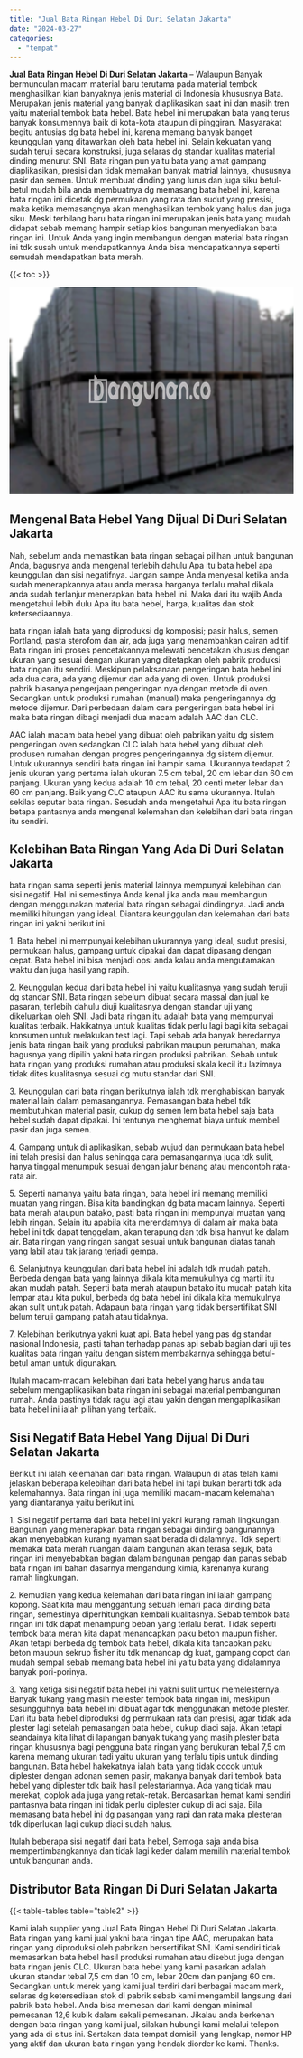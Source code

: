 ```yaml
---
title: "Jual Bata Ringan Hebel Di Duri Selatan Jakarta"
date: "2024-03-27"
categories: 
  - "tempat"
---
```


**Jual Bata Ringan Hebel Di Duri Selatan Jakarta** – Walaupun Banyak bermunculan macam material baru terutama pada material tembok menghasilkan kian banyaknya jenis material di Indonesia khususnya Bata. Merupakan jenis material yang banyak diaplikasikan saat ini dan masih tren yaitu material tembok bata hebel. Bata hebel ini merupakan bata yang terus banyak konsumennya baik di kota-kota ataupun di pinggiran. Masyarakat begitu antusias dg bata hebel ini, karena memang banyak banget keunggulan yang ditawarkan oleh bata hebel ini. Selain kekuatan yang sudah teruji secara konstruksi, juga selaras dg standar kualitas material dinding menurut SNI. Bata ringan pun yaitu bata yang amat gampang diaplikasikan, presisi dan tidak memakan banyak matrial lainnya, khususnya pasir dan semen. Untuk membuat dinding yang lurus dan juga siku betul-betul mudah bila anda membuatnya dg memasang bata hebel ini, karena bata ringan ini dicetak dg permukaan yang rata dan sudut yang presisi, maka ketika memasangnya akan menghasilkan tembok yang halus dan juga siku. Meski terbilang baru bata ringan ini merupakan jenis bata yang mudah didapat sebab memang hampir setiap kios bangunan menyediakan bata ringan ini. Untuk Anda yang ingin membangun dengan material bata ringan ini tdk susah untuk mendapatkannya Anda bisa mendapatkannya seperti semudah mendapatkan bata merah.

{{< toc >}}

![Jual Bata Ringan Hebel Di Duri Selatan Jakarta](/images/jual-hebel-murah-17.png)

## Mengenal Bata Hebel Yang Dijual Di Duri Selatan Jakarta

Nah, sebelum anda memastikan bata ringan sebagai pilihan untuk bangunan Anda, bagusnya anda mengenal terlebih dahulu Apa itu bata hebel apa keunggulan dan sisi negatifnya. Jangan sampe Anda menyesal ketika anda sudah menerapkannya atau anda merasa harganya terlalu mahal dikala anda sudah terlanjur menerapkan bata hebel ini. Maka dari itu wajib Anda mengetahui lebih dulu Apa itu bata hebel, harga, kualitas dan stok ketersediaannya.

bata ringan ialah bata yang diproduksi dg komposisi; pasir halus, semen Portland, pasta sterofom dan air, ada juga yang menambahkan cairan aditif. Bata ringan ini proses pencetakannya melewati pencetakan khusus dengan ukuran yang sesuai dengan ukuran yang ditetapkan oleh pabrik produksi bata ringan itu sendiri. Meskipun pelaksanaan pengeringan bata hebel ini ada dua cara, ada yang dijemur dan ada yang di oven. Untuk produksi pabrik biasanya pengerjaan pengeringan nya dengan metode di oven. Sedangkan untuk produksi rumahan (manual) maka pengeringannya dg metode dijemur. Dari perbedaan dalam cara pengeringan bata hebel ini maka bata ringan dibagi menjadi dua macam adalah AAC dan CLC.

AAC ialah macam bata hebel yang dibuat oleh pabrikan yaitu dg sistem pengeringan oven sedangkan CLC ialah bata hebel yang dibuat oleh produsen rumahan dengan progres pengeringannya dg sistem dijemur. Untuk ukurannya sendiri bata ringan ini hampir sama. Ukurannya terdapat 2 jenis ukuran yang pertama ialah ukuran 7.5 cm tebal, 20 cm lebar dan 60 cm panjang. Ukuran yang kedua adalah 10 cm tebal, 20 centi meter lebar dan 60 cm panjang. Baik yang CLC ataupun AAC itu sama ukurannya. Itulah sekilas seputar bata ringan. Sesudah anda mengetahui Apa itu bata ringan betapa pantasnya anda mengenal kelemahan dan kelebihan dari bata ringan itu sendiri.

## Kelebihan Bata Ringan Yang Ada Di Duri Selatan Jakarta

bata ringan sama seperti jenis material lainnya mempunyai kelebihan dan sisi negatif. Hal ini semestinya Anda kenal jika anda mau membangun dengan menggunakan material bata ringan sebagai dindingnya. Jadi anda memiliki hitungan yang ideal. Diantara keunggulan dan kelemahan dari bata ringan ini yakni berikut ini.

1\. Bata hebel ini mempunyai kelebihan ukurannya yang ideal, sudut presisi, permukaan halus, gampang untuk dipakai dan dapat dipasang dengan cepat. Bata hebel ini bisa menjadi opsi anda kalau anda mengutamakan waktu dan juga hasil yang rapih.

2\. Keunggulan kedua dari bata hebel ini yaitu kualitasnya yang sudah teruji dg standar SNI. Bata ringan sebelum dibuat secara massal dan jual ke pasaran, terlebih dahulu diuji kualitasnya dengan standar uji yang dikeluarkan oleh SNI. Jadi bata ringan itu adalah bata yang mempunyai kualitas terbaik. Hakikatnya untuk kualitas tidak perlu lagi bagi kita sebagai konsumen untuk melakukan test lagi. Tapi sebab ada banyak beredarnya jenis bata ringan baik yang produksi pabrikan maupun perumahan, maka bagusnya yang dipilih yakni bata ringan produksi pabrikan. Sebab untuk bata ringan yang produksi rumahan atau produksi skala kecil itu lazimnya tidak dites kualitasnya sesuai dg mutu standar dari SNI.

3\. Keunggulan dari bata ringan berikutnya ialah tdk menghabiskan banyak material lain dalam pemasangannya. Pemasangan bata hebel tdk membutuhkan material pasir, cukup dg semen lem bata hebel saja bata hebel sudah dapat dipakai. Ini tentunya menghemat biaya untuk membeli pasir dan juga semen.

4\. Gampang untuk di aplikasikan, sebab wujud dan permukaan bata hebel ini telah presisi dan halus sehingga cara pemasangannya juga tdk sulit, hanya tinggal menumpuk sesuai dengan jalur benang atau mencontoh rata-rata air.

5\. Seperti namanya yaitu bata ringan, bata hebel ini memang memiliki muatan yang ringan. Bisa kita bandingkan dg bata macam lainnya. Seperti bata merah ataupun batako, pasti bata ringan ini mempunyai muatan yang lebih ringan. Selain itu apabila kita merendamnya di dalam air maka bata hebel ini tdk dapat tenggelam, akan terapung dan tdk bisa hanyut ke dalam air. Bata ringan yang ringan sangat sesuai untuk bangunan diatas tanah yang labil atau tak jarang terjadi gempa.

6\. Selanjutnya keunggulan dari bata hebel ini adalah tdk mudah patah. Berbeda dengan bata yang lainnya dikala kita memukulnya dg martil itu akan mudah patah. Seperti bata merah ataupun batako itu mudah patah kita lempar atau kita pukul, berbeda dg bata hebel ini dikala kita memukulnya akan sulit untuk patah. Adapaun bata ringan yang tidak bersertifikat SNI belum teruji gampang patah atau tidaknya.

7\. Kelebihan berikutnya yakni kuat api. Bata hebel yang pas dg standar nasional Indonesia, pasti tahan terhadap panas api sebab bagian dari uji tes kualitas bata ringan yaitu dengan sistem membakarnya sehingga betul-betul aman untuk digunakan.

Itulah macam-macam kelebihan dari bata hebel yang harus anda tau sebelum mengaplikasikan bata ringan ini sebagai material pembangunan rumah. Anda pastinya tidak ragu lagi atau yakin dengan mengaplikasikan bata hebel ini ialah pilihan yang terbaik.

## Sisi Negatif Bata Hebel Yang Dijual Di Duri Selatan Jakarta

Berikut ini ialah kelemahan dari bata ringan. Walaupun di atas telah kami jelaskan beberapa kelebihan dari bata hebel ini tapi bukan berarti tdk ada kelemahannya. Bata ringan ini juga memiliki macam-macam kelemahan yang diantaranya yaitu berikut ini.

1\. Sisi negatif pertama dari bata hebel ini yakni kurang ramah lingkungan. Bangunan yang menerapkan bata ringan sebagai dinding bangunannya akan menyebabkan kurang nyaman saat berada di dalamnya. Tdk seperti memakai bata merah ruangan dalam bangunan akan terasa sejuk, bata ringan ini menyebabkan bagian dalam bangunan pengap dan panas sebab bata ringan ini bahan dasarnya mengandung kimia, karenanya kurang ramah lingkungan.

2\. Kemudian yang kedua kelemahan dari bata ringan ini ialah gampang kopong. Saat kita mau menggantung sebuah lemari pada dinding bata ringan, semestinya diperhitungkan kembali kualitasnya. Sebab tembok bata ringan ini tdk dapat menampung beban yang terlalu berat. Tidak seperti tembok bata merah kita dapat menancapkan paku beton maupun fisher. Akan tetapi berbeda dg tembok bata hebel, dikala kita tancapkan paku beton maupun sekrup fisher itu tdk menancap dg kuat, gampang copot dan mudah sempal sebab memang bata hebel ini yaitu bata yang didalamnya banyak pori-porinya.

3\. Yang ketiga sisi negatif bata hebel ini yakni sulit untuk memelesternya. Banyak tukang yang masih melester tembok bata ringan ini, meskipun sesungguhnya bata hebel ini dibuat agar tdk menggunakan metode plester. Dari itu bata hebel diproduksi dg permukaan rata dan presisi, agar tidak ada plester lagi setelah pemasangan bata hebel, cukup diaci saja. Akan tetapi seandainya kita lihat di lapangan banyak tukang yang masih plester bata ringan khususnya bagi pengguna bata ringan yang berukuran tebal 7,5 cm karena memang ukuran tadi yaitu ukuran yang terlalu tipis untuk dinding bangunan. Bata hebel hakekatnya ialah bata yang tidak cocok untuk diplester dengan adonan semen pasir, makanya banyak dari tembok bata hebel yang diplester tdk baik hasil pelestariannya. Ada yang tidak mau merekat, coplok ada juga yang retak-retak. Berdasarkan hemat kami sendiri pantasnya bata ringan ini tidak perlu diplester cukup di aci saja. Bila memasang bata hebel ini dg pasangan yang rapi dan rata maka plesteran tdk diperlukan lagi cukup diaci sudah halus.

Itulah beberapa sisi negatif dari bata hebel, Semoga saja anda bisa mempertimbangkannya dan tidak lagi keder dalam memilih material tembok untuk bangunan anda.

## Distributor Bata Ringan Di Duri Selatan Jakarta

{{< table-tables table="table2" >}}

Kami ialah supplier yang Jual Bata Ringan Hebel Di Duri Selatan Jakarta. Bata ringan yang kami jual yakni bata ringan tipe AAC, merupakan bata ringan yang diproduksi oleh pabrikan bersertifikat SNI. Kami sendiri tidak memasarkan bata hebel hasil produksi rumahan atau disebut juga dengan bata ringan jenis CLC. Ukuran bata hebel yang kami pasarkan adalah ukuran standar tebal 7,5 cm dan 10 cm, lebar 20cm dan panjang 60 cm. Sedangkan untuk merek yang kami jual terdiri dari berbagai macam merk, selaras dg ketersediaan stok di pabrik sebab kami mengambil langsung dari pabrik bata hebel. Anda bisa memesan dari kami dengan minimal pemesanan 12,6 kubik dalam sekali pemesanan. Jikalau anda berkenan dengan bata ringan yang kami jual, silakan hubungi kami melalui telepon yang ada di situs ini. Sertakan data tempat domisili yang lengkap, nomor HP yang aktif dan ukuran bata ringan yang hendak diorder ke kami. Thanks.
